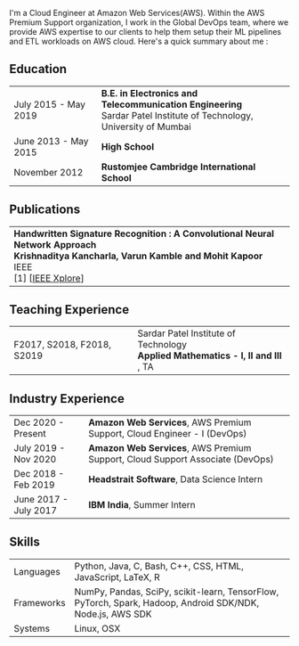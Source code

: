 I'm a Cloud Engineer at Amazon Web Services(AWS). Within the AWS Premium Support organization, I work in the Global DevOps team, where we provide AWS expertise to our clients to help them setup their ML pipelines and ETL workloads on AWS cloud. Here's a quick summary about me :


## <i class="fa fa-chevron-right"></i> Education

<table class="table table-hover">
  <tr>
    <td class="col-md-3">July 2015 - May 2019</td>
    <td>
        <strong>B.E. in Electronics and Telecommunication Engineering</strong>
        <br>
      Sardar Patel Institute of Technology, University of Mumbai
    </td>
  </tr>
  <tr>
    <td class="col-md-3">June 2013 - May 2015</td>
    <td>
        <strong>High School</strong>
    </td>
  </tr>
  <tr>
    <td class="col-md-3">November 2012</td>
    <td>
      <strong>Rustomjee Cambridge International School</strong>
    </td>
  </tr>
</table>


## <i class="fa fa-chevron-right"></i> Publications <i class="fa fa-code-fork" aria-hidden="true"></i>

<table class="table table-hover">
  <tr>
<td>
    <strong>Handwritten Signature Recognition : A Convolutional Neural Network Approach</strong><br>
    <strong> Krishnaditya Kancharla, Varun Kamble and Mohit Kapoor</strong><br>
    IEEE<br>
    [1]
   [<a href='https://ieeexplore.ieee.org/document/8933575' target='_blank'>IEEE Xplore</a>]   
<div id="abs_blockchain_for_academic_credentials" style="text-align: justify; display: none" markdown="1">
Handwritten Signature Recognition is an important behavioral biometric which is used for numerous identification and authentication applications. There are two fundamental methods of signature recognition, on-line or off-line. On-line recognition is a dynamic form, which uses parameters like writing pace, change in stylus direction and number of pen ups and pen downs during the writing of the signature. Off-line signature recognition is a static form where a signature is handled as an image and the author of the signature is predicted based on the features of the signature. The current method of Off-line Signature Recognition predominantly employs template matching, where a test image is compared with multiple specimen images to speculate the author of the signature. This takes up a lot of memory and has a higher time complexity. This paper proposes a method of off-line signature recognition using Convolution Neural Network. The purpose of this paper is to obtain high accuracy multi-class classification with a few training signature samples.
</div>
</td>
</tr>
</table>


## <i class="fa fa-chevron-right"></i> Teaching Experience
<table class="table table-hover">
<tr>
  <td class='col-md-1'>F2017, S2018, F2018, S2019</td>
  <td>Sardar Patel Institute of Technology<br><strong>Applied Mathematics - I, II and III</strong> , TA</td>
</tr>
</table>


## <i class="fa fa-chevron-right"></i> Industry Experience
<table class="table table-hover">
<tr>
  <td class='col-md-3'>Dec 2020 - Present</td>
  <td><strong>Amazon Web Services</strong>, AWS Premium Support, Cloud Engineer - I (DevOps)</td>
</tr>
<tr>
</tr>
<tr>
  <td class='col-md-3'>July 2019 - Nov 2020</td>
  <td><strong>Amazon Web Services</strong>, AWS Premium Support, Cloud Support Associate (DevOps)</td>
</tr>
<tr>
</tr>
<tr>
  <td class='col-md-3'>Dec 2018 - Feb 2019</td>
  <td><strong>Headstrait Software</strong>, Data Science Intern</td>
</tr>
<tr>
</tr>
<tr>
  <td class='col-md-3'>June 2017 - July 2017</td>
  <td><strong>IBM India</strong>, Summer Intern</td>
</tr>
<tr>
</tr>
</table>



## <i class="fa fa-chevron-right"></i> Skills
<table class="table table-hover">
<tr>
  <td class='col-md-2'>Languages</td>
  <td markdown="1">
Python, Java, C, Bash, C++, CSS, HTML, JavaScript, LaTeX, R
  </td>
</tr>
<tr>
  <td class='col-md-2'>Frameworks</td>
  <td markdown="1">
     NumPy, Pandas, SciPy, scikit-learn, TensorFlow, PyTorch, Spark, Hadoop, Android SDK/NDK, Node.js, AWS SDK
  </td>
</tr>
<tr>
  <td class='col-md-2'>Systems</td>
  <td markdown="1">
Linux, OSX
  </td>
</tr>
</table>

